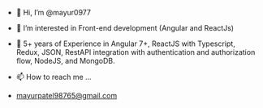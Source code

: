 - 👋 Hi, I’m @mayur0977
- 👀 I’m interested in Front-end development (Angular and ReactJs)
- 🌱 5+ years of Experience in Angular 7+, ReactJS with Typescript, Redux, JSON, RestAPI integration with authentication and authorization flow, NodeJS, and MongoDB.
  
- 📫 How to reach me ...
- mayurpatel98765@gmail.com

<!---
mayur0977/mayur0977 is a ✨ special ✨ repository because its `README.md` (this file) appears on your GitHub profile.
You can click the Preview link to take a look at your changes.
--->
